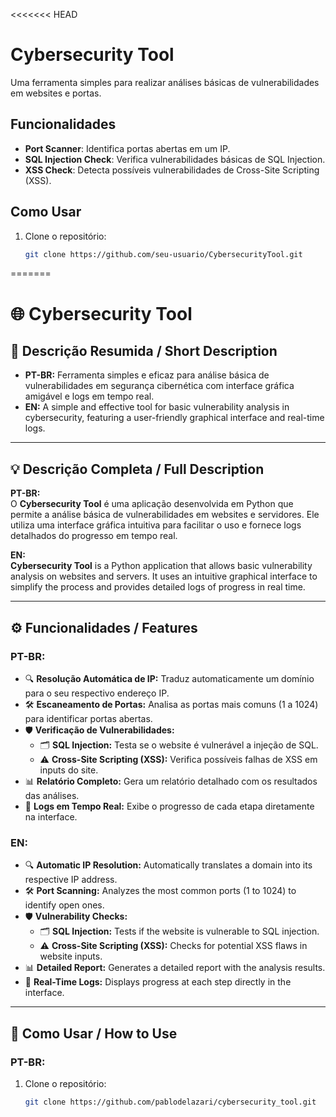 <<<<<<< HEAD
# Cybersecurity Tool

Uma ferramenta simples para realizar análises básicas de vulnerabilidades em websites e portas.

## Funcionalidades
- **Port Scanner**: Identifica portas abertas em um IP.
- **SQL Injection Check**: Verifica vulnerabilidades básicas de SQL Injection.
- **XSS Check**: Detecta possíveis vulnerabilidades de Cross-Site Scripting (XSS).

## Como Usar
1. Clone o repositório:
   ```bash
   git clone https://github.com/seu-usuario/CybersecurityTool.git
=======
# 🌐 Cybersecurity Tool



## 📖 Descrição Resumida / Short Description
- **PT-BR:** Ferramenta simples e eficaz para análise básica de vulnerabilidades em segurança cibernética com interface gráfica amigável e logs em tempo real.
- **EN:** A simple and effective tool for basic vulnerability analysis in cybersecurity, featuring a user-friendly graphical interface and real-time logs.

---

## 💡 Descrição Completa / Full Description

**PT-BR:**  
O **Cybersecurity Tool** é uma aplicação desenvolvida em Python que permite a análise básica de vulnerabilidades em websites e servidores. Ele utiliza uma interface gráfica intuitiva para facilitar o uso e fornece logs detalhados do progresso em tempo real.

**EN:**  
**Cybersecurity Tool** is a Python application that allows basic vulnerability analysis on websites and servers. It uses an intuitive graphical interface to simplify the process and provides detailed logs of progress in real time.

---

## ⚙️ Funcionalidades / Features
### **PT-BR:**
- 🔍 **Resolução Automática de IP:** Traduz automaticamente um domínio para o seu respectivo endereço IP.
- 🛠️ **Escaneamento de Portas:** Analisa as portas mais comuns (1 a 1024) para identificar portas abertas.
- 🛡️ **Verificação de Vulnerabilidades:**
  - 🗂️ **SQL Injection:** Testa se o website é vulnerável a injeção de SQL.
  - ⚠️ **Cross-Site Scripting (XSS):** Verifica possíveis falhas de XSS em inputs do site.
- 📊 **Relatório Completo:** Gera um relatório detalhado com os resultados das análises.
- 📝 **Logs em Tempo Real:** Exibe o progresso de cada etapa diretamente na interface.

### **EN:**
- 🔍 **Automatic IP Resolution:** Automatically translates a domain into its respective IP address.
- 🛠️ **Port Scanning:** Analyzes the most common ports (1 to 1024) to identify open ones.
- 🛡️ **Vulnerability Checks:**
  - 🗂️ **SQL Injection:** Tests if the website is vulnerable to SQL injection.
  - ⚠️ **Cross-Site Scripting (XSS):** Checks for potential XSS flaws in website inputs.
- 📊 **Detailed Report:** Generates a detailed report with the analysis results.
- 📝 **Real-Time Logs:** Displays progress at each step directly in the interface.

---

## 🚀 Como Usar / How to Use
### **PT-BR:**
1. Clone o repositório:
   ```bash
   git clone https://github.com/pablodelazari/cybersecurity_tool.git
